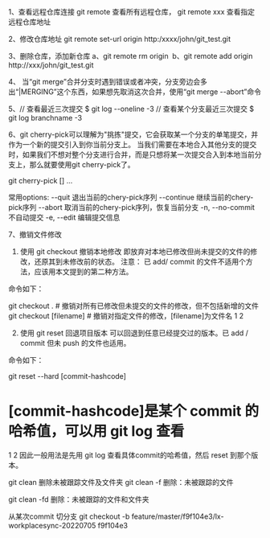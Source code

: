 1、查看远程仓库连接
git remote 查看所有远程仓库， git remote xxx 查看指定远程仓库地址

2、修改仓库地址
git remote set-url origin   http:/xxxx/john/git_test.git

3、删除仓库，添加新仓库
	a、git remote rm origin
​	b、git remote add origin http://xxx/john/git_test.git

4、 当“git merge”合并分支时遇到错误或者冲突，分支旁边会多出“|MERGING”这个东西，如果想先取消这次合并，使用“git merge --abort”命令

5、// 查看最近三次提交
$ git log --oneline -3
// 查看某个分支最近三次提交
$ git log branchname -3

6、git cherry-pick可以理解为"挑拣"提交，它会获取某一个分支的单笔提交，并作为一个新的提交引入到你当前分支上。 当我们需要在本地合入其他分支的提交时，如果我们不想对整个分支进行合并，而是只想将某一次提交合入到本地当前分支上，那么就要使用git cherry-pick了。

git cherry-pick [<options>] <commit-ish>...

常用options:
    --quit                退出当前的chery-pick序列
    --continue            继续当前的chery-pick序列
    --abort               取消当前的chery-pick序列，恢复当前分支
    -n, --no-commit       不自动提交
    -e, --edit            编辑提交信息

7、撤销文件修改
1. 使用 git checkout 撤销本地修改
即放弃对本地已修改但尚未提交的文件的修改，还原其到未修改前的状态。
注意： 已 add/ commit 的文件不适用个方法，应该用本文提到的第二种方法。

命令如下：

git checkout .      # 撤销对所有已修改但未提交的文件的修改，但不包括新增的文件
git checkout [filename]     # 撤销对指定文件的修改，[filename]为文件名
1
2


2. 使用 git reset 回退项目版本
可以回退到任意已经提交过的版本。已 add / commit 但未 push 的文件也适用。

命令如下：

git reset --hard [commit-hashcode]  
# [commit-hashcode]是某个 commit 的哈希值，可以用 git log 查看
1
2
因此一般用法是先用 git log 查看具体commit的哈希值，然后 reset 到那个版本。

git clean 删除未被跟踪文件及文件夹
git clean  -f
删除：未被跟踪的文件

git clean -fd
删除：未被跟踪的文件和文件夹

从某次commit 切分支
git checkout -b feature/master/f9f104e3/lx-workplacesync-20220705 f9f104e3